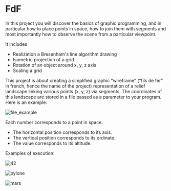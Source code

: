 # FdF

In this project you will discover the basics of graphic programming, and in particular how
to place points in space, how to join them with segments and most importantly how to
observe the scene from a particular viewpoint.

It includes

* Realization a Bresenham's line algorithm drawing
* Isometric projection of a grid
* Rotation of an object around x, y, z axis
* Scaling a grid

This project is about creating a simplified graphic “wireframe” (“fils de fer” in french,
hence the name of the project) representation of a relief landscape linking various points
(x, y, z) via segments. The coordinates of this landscape are stored in a file passed as
a parameter to your program. Here is an example:

![file_example](https://user-images.githubusercontent.com/28359156/30071280-ce6bb3dc-926e-11e7-8dbf-1a12a04fc74c.png)

Each number corresponds to a point in space:

* The horizontal position corresponds to its axis.
* The vertical position corresponds to its ordinate.
* The value corresponds to its altitude.

Examples of execution:

![42](https://user-images.githubusercontent.com/28359156/30071664-3b3af13e-9270-11e7-92d9-3d26a7917c43.png)

![pylone](https://user-images.githubusercontent.com/28359156/30071668-3d427754-9270-11e7-98b7-aa60f5d38f00.png)

![mars](https://user-images.githubusercontent.com/28359156/30071673-3ed352dc-9270-11e7-8eed-ed76f0cb8e8a.png)
